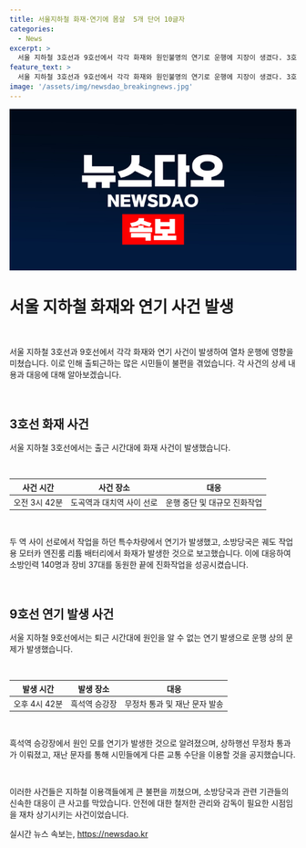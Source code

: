 ```yaml
---
title: 서울지하철 화재·연기에 몸살  5개 단어 10글자
categories:
  - News
excerpt: >
  서울 지하철 3호선과 9호선에서 각각 화재와 원인불명의 연기로 운행에 지장이 생겼다. 3호선은 특수차량에서 발생한 화재로 운행이 중단되었고, 9호선은 원인을 알 수 없는 연기로 상하행선이 무정차 통과되는 사태가 발생했다. 지하철 관계자들은 시민들에게 다른 교통편을 이용할 것을 권고했다. 화재와 연기로 발생한 이 사고들은 소방당국과 관련 기관들의 노력 끝에 진압되었으며, 이에 따른 인명피해는 발생하지 않았다.
feature_text: >
  서울 지하철 3호선과 9호선에서 각각 화재와 원인불명의 연기로 운행에 지장이 생겼다. 3호선은 특수차량에서 발생한 화재로 운행이 중단되었고, 9호선은 원인을 알 수 없는 연기로 상하행선이 무정차 통과되는 사태가 발생했다. 지하철 관계자들은 시민들에게 다른 교통편을 이용할 것을 권고했다. 화재와 연기로 발생한 이 사고들은 소방당국과 관련 기관들의 노력 끝에 진압되었으며, 이에 따른 인명피해는 발생하지 않았다.
image: '/assets/img/newsdao_breakingnews.jpg'
---
```


<p><img src="/assets/img/newsdao_breakingnews.jpg" alt="ontimetimes 속보" /></p>

<h1 data-ke-size="size24">서울 지하철 화재와 연기 사건 발생</h1>

<p data-ke-size="size16">&nbsp;</p>

<p>서울 지하철 3호선과 9호선에서 각각 화재와 연기 사건이 발생하여 열차 운행에 영향을 미쳤습니다. 이로 인해 출퇴근하는 많은 시민들이 불편을 겪었습니다. 각 사건의 상세 내용과 대응에 대해 알아보겠습니다.</p>

<p data-ke-size="size16">&nbsp;</p>

<h2 data-ke-size="size26">3호선 화재 사건</h2>

<p data-ke-size="size16">서울 지하철 3호선에서는 출근 시간대에 화재 사건이 발생했습니다. </p>

<p data-ke-size="size16">&nbsp;</p>

<table>
<thead>
<tr>
<th style="text-align: center;">사건 시간</th>
<th style="text-align: center;">사건 장소</th>
<th style="text-align: center;">대응</th>
</tr>
</thead>
<tbody>
<tr>
<td style="text-align: center;">오전 3시 42분</td>
<td style="text-align: center;">도곡역과 대치역 사이 선로</td>
<td style="text-align: center;">운행 중단 및 대규모 진화작업</td>
</tr>
</tbody>
</table>

<p data-ke-size="size16">&nbsp;</p>

<p>두 역 사이 선로에서 작업을 하던 특수차량에서 연기가 발생했고, 소방당국은 궤도 작업용 모터카 엔진룸 리튬 배터리에서 화재가 발생한 것으로 보고했습니다. 이에 대응하여 소방인력 140명과 장비 37대를 동원한 끝에 진화작업을 성공시켰습니다.</p>

<p data-ke-size="size16">&nbsp;</p>

<h2 data-ke-size="size26">9호선 연기 발생 사건</h2>

<p data-ke-size="size16">서울 지하철 9호선에서는 퇴근 시간대에 원인을 알 수 없는 연기 발생으로 운행 상의 문제가 발생했습니다.</p>

<p data-ke-size="size16">&nbsp;</p>

<table>
<thead>
<tr>
<th style="text-align: center;">발생 시간</th>
<th style="text-align: center;">발생 장소</th>
<th style="text-align: center;">대응</th>
</tr>
</thead>
<tbody>
<tr>
<td style="text-align: center;">오후 4시 42분</td>
<td style="text-align: center;">흑석역 승강장</td>
<td style="text-align: center;">무정차 통과 및 재난 문자 발송</td>
</tr>
</tbody>
</table>

<p data-ke-size="size16">&nbsp;</p>

<p>흑석역 승강장에서 원인 모를 연기가 발생한 것으로 알려졌으며, 상하행선 무정차 통과가 이뤄졌고, 재난 문자를 통해 시민들에게 다른 교통 수단을 이용할 것을 공지했습니다.</p>

<p data-ke-size="size16">&nbsp;</p>

<p>이러한 사건들은 지하철 이용객들에게 큰 불편을 끼쳤으며, 소방당국과 관련 기관들의 신속한 대응이 큰 사고를 막았습니다. 안전에 대한 철저한 관리와 감독이 필요한 시점임을 재차 상기시키는 사건이었습니다.</p>
실시간 뉴스 속보는, <a href="https://newsdao.kr" rel="dofollow">https://newsdao.kr</a>


